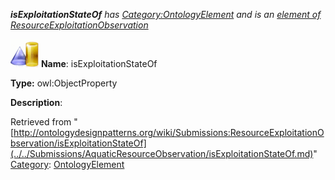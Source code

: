 ___isExploitationStateOf__ has [Category:OntologyElement](../../Category/OntologyElement.md "Category:OntologyElement") and is an [element of](../../Property/ElementOf.md "Property:ElementOf") [ResourceExploitationObservation](../../Submissions/ResourceExploitationObservation.md "Submissions:ResourceExploitationObservation")_


  




[![ObjectProperty](../../images/thumb/c/c3/ObjectProperty.gif/45px-ObjectProperty.gif)](../../Image/ObjectProperty.gif.md "ObjectProperty")
__Name__: isExploitationStateOf 


__Type:__ owl:ObjectProperty 


__Description__: 





Retrieved from "[http://ontologydesignpatterns.org/wiki/Submissions:ResourceExploitationObservation/isExploitationStateOf](../../Submissions/AquaticResourceObservation/isExploitationStateOf.md)"
 [Category](http://ontologydesignpatterns.org/wiki/Special:Categories "Special:Categories"): [OntologyElement](../../Category/OntologyElement.md "Category:OntologyElement")
